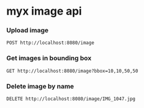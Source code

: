 # myx image api

### Upload image
`POST http://localhost:8080/image`

### Get images in bounding box
`GET http://localhost:8080/image?bbox=10,10,50,50`

### Delete image by name
`DELETE http://localhost:8080/image/IMG_1047.jpg`
